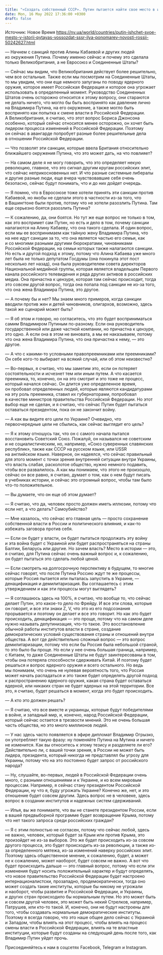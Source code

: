 ```yaml
---
title: "«Создать собственный СССР». Путин пытается найти свое место в истории любой ценой — интервью с Ильей Пономаревым"
date: Mon, 16 May 2022 17:36:00 +0300
draft: false
---
```

Источник: Новое Время https://nv.ua/world/countries/putin-ishchet-svoe-mesto-v-istorii-pytayas-vossozdat-sssr-ilya-ponomarev-novosti-rossii-50242627.html


— Начнем с санкций против Алины Кабаевой и других людей из окружения Путина. Почему именно сейчас и почему это сделала только Великобритания, а не Евросоюз и Соединенные Штаты?

— Сейчас мы видим, что Великобритания действует более решительно, чем все остальные. Также если мы посмотрим на Соединенные Штаты, то мы увидим, что они еще немного запуганы по поводу ядерного оружия, которое имеет Российская Федерация и которое она угрожает использовать в определенный момент. Руководство Соединенных Штатов очень осторожно относится к этому вопросу, они стараются не делать ничего, что могло бы быть воспринято как давление лично на Владимира Путина, на его окружение, а также могло быть воспринято как попытка к смене власти в Российской Федерации. А Великобритания, я считаю, что этот вопрос Бориса Джонсона особенно, который сейчас относится менее осторожно, он хочет быть лидером процесса изменений в Российской Федерации. Поэтому он сейчас в авангарде попробует разные более решительные дела в отношении Российской Федерации.

— Что позволят эти санкции, которые ввела Британия относительно ближайшего окружения Путина, что это может дать, на что повлияет?

— На самом деле я не могу говорить, что это определяет некую революцию, главное, что это сигнал другим кругам российских элит, что сейчас неприкосновенных нет. И что разные системные либералы и другие разные люди, еще вчера чувствовавшие себя очень безопасно, сейчас будут понимать, что и до них дойдет очередь.

— Я помню, что в Евросоюзе тоже хотели принять эти санкции против Кабаевой, но якобы не сделали этого в частности из-за того, что в Вашингтоне были против, потому что не хотели разозлить Путина. Там еще серьезно боятся разозлить Путина?

— К сожалению, да, они боятся. Но тут же еще вопрос не только в том, как это воспримет сам Путин, но есть и дело в том, почему санкции налагаются на Алину Кабаеву, что она такого сделала. И один вопрос, если мы ее воспринимаем как тайную жену Владимира Путина, что на нее идут санкции за то, что она является частью его семьи, как и со многими разными другими бюрократами, чиновниками Российской Федерации, на семьи которых также налагаются санкции. Но есть и другой подход к этому, потому что Алина Кабаева уже много лет была не только депутатом Госдумы (она покинула этот пост несколько лет назад), она была руководителем совета директоров Национальной медийной группы, которая является владельцем Первого канала российского телевидения и ряда других активов в российских медиа. Она причастна к цензуре, которая там сейчас происходит, тогда это совсем другой вопрос, тогда она попала под санкции не из-за того, что она жена Владимира Путина, это другое.

— А почему бы и нет? Мы знаем много примеров, когда санкции вводили против жен и детей чиновников, олигархов, возможно, здесь такой же сценарий может быть?

— Я об этом и говорю, но согласитесь, что это будет восприниматься самим Владимиром Путиным по-разному. Если она руководитель государственной или даже частной компании, но причастна к цензуре, это одно. А если она в этом не виновата, а мы ее наказываем, потому что она жена Владимира Путина, что она причастна к нему, — это другое.

— А что с какими-то условными правопреемниками или преемниками? Он себе кого-то выбирает на всякий случай, или об этом неизвестно?

— Во-первых, я считаю, что мы заметим это, если он потеряет состоятельности и исчезнет тем или иным путем. А что касается преемника, то, конечно, он на это смотрит и это тоже не процесс, который начался сейчас. Он длится уже определенное время, он пробовал определенных людей, которые являются кандидатурами на эту роль преемника, ставил их губернаторами, попробовал в качестве министров правительства Российской Федерации. Но этот выбор еще не сделан, и я считаю, что сейчас Путин будет пытаться оставаться президентом, пока он не закончит войну.

— А как вы видите его цели по Украине? Очевидно, что первоочередные цели не сбылись, как сейчас выглядит его цель?

— Я к этому отношусь так, что он с самого начала пытался восстановить Советский Союз. Пожалуй, он назывался не советским и не социалистическим, но, например, «Союз суверенных славянских республик», также как СССР на русском языке, или USSR на английском языке. Наверное, он надеялся, что сейчас правильный для этого момент с точки зрения внутренней ситуации внутри Украины, что власть слабая, расколотое общество, нужно немного подавить, чтобы все развалилось. А как мы понимаем, что этого не произошло, сейчас он все равно, я считаю, думает о том, как о нем будут писать в учебниках истории, и сейчас это огромный вопрос, чтобы там было что-то положительное.

— Вы думаете, что он еще об этом думает?

— Я считаю, что да, человек просто должен иметь иллюзии, потому что если нет, а что делать? Самоубийство?

— Мне казалось, что сейчас его главная цель — просто сохранение собственной власти в России и политического влияния, и как-то избежать заговора против себя.

— Если он будет у власти, он будет пытаться продолжать эту войну и эта война будет с Украиной или будет распространяться на страны Балтии, Беларусь или другие. Но зачем власть? Место в истории — это, я считаю, для Путина сейчас очень важный вопрос и, к сожалению, он будет пытаться это сделать любой ценой.

— Если смотреть на долгосрочную перспективу в будущем, то многие сейчас говорят, что после Путина Россию ждут те же процессы, которые Россия пытается или пыталась запустить в Украине, — денацификация и демилитаризация. Вы соглашаетесь с этим утверждением и как эти процессы могут выглядеть?

— Я соглашаюсь здесь на 100%, я считаю, что вообще то, что сейчас делает Путин, это какое-то дело по Фрейду. И все эти слова, которые он говорит, и все эти знаки Z, V, что это из его подсознания прорывается и поэтому он делает и все это говорит. Но как это будет происходить, денацификация — это проще, потому что на самом деле нужно называть депутинизация, что-то такое. Это восстановление обычной работы институтов власти в стране, создание демократических условий существования страны и отношений внутри общества. А вот где действительно сложный вопрос — это вопрос демилитаризации, потому что если бы Россия была небольшой страной, то это было бы проще. Но если у нее очень большая граница, например, с Китаем, то даже Соединенные Штаты не будут заинтересованы в том, чтобы она потеряла способности сдерживать Китай. И поэтому будет решаться и вопрос ядерного оружия и всего остального. Но ведь мы понимаем, что очень не нулевая вероятность того, что Россия может начать распадаться и это также будет определять другой подход к распространению ядерного оружия, какая страна будет оставаться ядерной, или никаких стран не будет ядерных на этой территории. Все это, я считаю, будет решаться в момент, когда это будет происходить.

— А кто это должен решать?

— Я считаю, что все вместе и украинцы, которые будут победителями в войне, и западный мир, и, конечно, народ Российской Федерации, который сейчас остается в трезвости мнений. Это не очень большая часть общества, но это много миллионов людей.

— У нас здесь часто появляется в эфире дипломат Владимир Огрызко, он употребляет такую фразу: ну поменяйте Путина на Мутина и ничего не изменится. Как вы относитесь к этому тезису и разделяете ли его? Действительно ли, с вашей точки зрения, в России не может быть лидера, президента, который никогда не представлял бы угрозу для Украины, потому что на это постоянно будет запрос от российского народа?

— Ну, слушайте, во-первых, людей в Российской Федерации очень много, с разными отношениями и к Украине, и ко всем мировым процессам. Например, я сейчас стану президентом Российской Федерации, ну что я, буду угрожать Украине? Конечно же, нет, и это отношение будет совсем другим. Здесь вопрос не в человеке, здесь вопрос в создании институтов и надежных систем сдерживаний.

— Илья, вы же понимаете, что вы не станете президентом России, если в вашей предвыборной программе будет возвращение Крыма, потому что нет такого запроса среди российских граждан?

— Я с этим полностью не согласен, потому что сейчас любой, здесь не важно, человек, который будет за Крым или против Крыма, это произойдет не из-за выборов. Это же будет происходить из-за совсем другого процесса, это будет происходить из-за революции, а также из-за определенного мятежа, из-за изменений наверху российских элит. Поэтому здесь общественное мнение, к сожалению, будет, а может не к сожалению, может наоборот, будет совсем не важно. А вот что будет происходить дальше — это главный вопрос, потому что если эти изменения будут носить положительный характер и будут определять, что новое правительство Российской Федерации будет настроено интернационалистски, прозападно, продемократически, тогда оно может создать такие институты, которые бы никому не угрожали и наоборот, чтобы развитие и Российской Федерации, и Украины, и других стран происходило бы нормальным путем. Но это может быть и совсем другой человек, это может быть некий Стрелков, например, Патрушев, или кто-то такой. И, конечно, они не будут настроены для того, чтобы создавать нормальные демократические институты. Поэтому я всегда говорю, что это наше общее дело сейчас с Украиной и Западом, чтобы влиять на этот процесс, чтобы влиять на процесс смены власти в Российской Федерации, влиять на те властные институции, которые будут созданы на следующий день после того, как Владимир Путин уйдет прочь.

Присоединяйтесь к нам в соцсетях Facebook, Telegram и Instagram.
